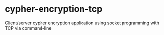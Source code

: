 # cypher-encryption-tcp
Client/server cypher encryption application using socket programming with TCP via command-line
